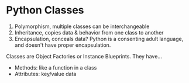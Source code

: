 # Python Classes
1. Polymorphism, multiple classes can be interchangeable
2. Inheritance, copies data & behavior from one class to another
3. Encapsulation, conceals data?
Python is a consenting adult language, and doesn't have proper encapsulation.

Classes are Object Factories or Instance Blueprints. They have...
- Methods: like a function in a class
- Attributes: key/value data
